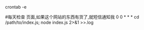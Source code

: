 crontab -e

#每天检查 页面,如果这个网站的东西有货了,就短信通知我
 0 0 * * * cd /path/to/index.js; node index.js 2>&1 >>.log
